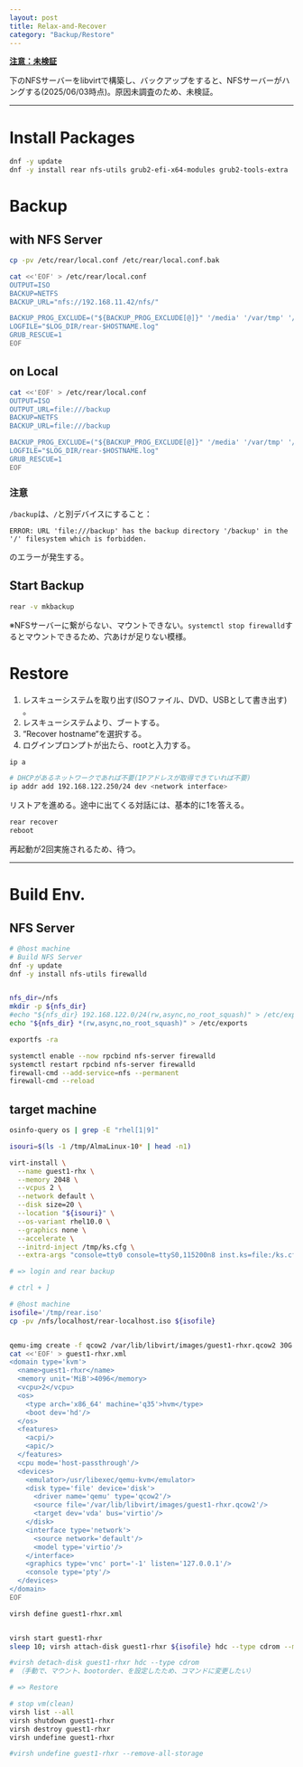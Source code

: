 ```yaml
---
layout: post
title: Relax-and-Recover
category: "Backup/Restore"
---
```


**<u>注意：未検証</u>**

下のNFSサーバーをlibvirtで構築し、バックアップをすると、NFSサーバーがハングする(2025/06/03時点)。原因未調査のため、未検証。

---

# Install Packages

```sh
dnf -y update
dnf -y install rear nfs-utils grub2-efi-x64-modules grub2-tools-extra
```

# Backup

## with NFS Server

```sh
cp -pv /etc/rear/local.conf /etc/rear/local.conf.bak

cat <<'EOF' > /etc/rear/local.conf
OUTPUT=ISO
BACKUP=NETFS
BACKUP_URL="nfs://192.168.11.42/nfs/"

BACKUP_PROG_EXCLUDE=("${BACKUP_PROG_EXCLUDE[@]}" '/media' '/var/tmp' '/var/crash' '/kdump')
LOGFILE="$LOG_DIR/rear-$HOSTNAME.log"
GRUB_RESCUE=1
EOF
```



## on Local

```sh
cat <<'EOF' > /etc/rear/local.conf
OUTPUT=ISO
OUTPUT_URL=file:///backup
BACKUP=NETFS
BACKUP_URL=file:///backup

BACKUP_PROG_EXCLUDE=("${BACKUP_PROG_EXCLUDE[@]}" '/media' '/var/tmp' '/var/crash' '/kdump' '/backup')
LOGFILE="$LOG_DIR/rear-$HOSTNAME.log"
GRUB_RESCUE=1
EOF
```

### 注意

`/backup`は、`/`と別デバイスにすること：

```
ERROR: URL 'file:///backup' has the backup directory '/backup' in the '/' filesystem which is forbidden.
```
のエラーが発生する。

## Start Backup

```sh
rear -v mkbackup
```

※NFSサーバーに繋がらない、マウントできない。`systemctl stop firewalld`するとマウントできるため、穴あけが足りない模様。

# Restore

1. レスキューシステムを取り出す(ISOファイル、DVD、USBとして書き出す) 。
1. レスキューシステムより、ブートする。
1. “Recover hostname“を選択する。
1. ログインプロンプトが出たら、rootと入力する。

```sh
ip a

# DHCPがあるネットワークであれば不要(IPアドレスが取得できていれば不要)
ip addr add 192.168.122.250/24 dev <network interface>
```

リストアを進める。途中に出てくる対話には、基本的に1を答える。

```sh
rear recover
reboot
```

再起動が2回実施されるため、待つ。

---

# Build Env.

## NFS Server

```sh
# @host machine
# Build NFS Server
dnf -y update
dnf -y install nfs-utils firewalld


nfs_dir=/nfs
mkdir -p ${nfs_dir}
#echo "${nfs_dir} 192.168.122.0/24(rw,async,no_root_squash)" > /etc/exports
echo "${nfs_dir} *(rw,async,no_root_squash)" > /etc/exports

exportfs -ra

systemctl enable --now rpcbind nfs-server firewalld
systemctl restart rpcbind nfs-server firewalld
firewall-cmd --add-service=nfs --permanent
firewall-cmd --reload
```




## target machine


```sh
osinfo-query os | grep -E "rhel[1|9]"

isouri=$(ls -1 /tmp/AlmaLinux-10* | head -n1)

virt-install \
  --name guest1-rhx \
  --memory 2048 \
  --vcpus 2 \
  --network default \
  --disk size=20 \
  --location "${isouri}" \
  --os-variant rhel10.0 \
  --graphics none \
  --accelerate \
  --initrd-inject /tmp/ks.cfg \
  --extra-args "console=tty0 console=ttyS0,115200n8 inst.ks=file:/ks.cfg"

# => login and rear backup

# ctrl + ]
```









```sh
# @host machine
isofile='/tmp/rear.iso'
cp -pv /nfs/localhost/rear-localhost.iso ${isofile}


qemu-img create -f qcow2 /var/lib/libvirt/images/guest1-rhxr.qcow2 30G
cat <<'EOF' > guest1-rhxr.xml
<domain type='kvm'>
  <name>guest1-rhxr</name>
  <memory unit='MiB'>4096</memory>
  <vcpu>2</vcpu>
  <os>
    <type arch='x86_64' machine='q35'>hvm</type>
    <boot dev='hd'/>
  </os>
  <features>
    <acpi/>
    <apic/>
  </features>
  <cpu mode='host-passthrough'/>
  <devices>
    <emulator>/usr/libexec/qemu-kvm</emulator>
    <disk type='file' device='disk'>
      <driver name='qemu' type='qcow2'/>
      <source file='/var/lib/libvirt/images/guest1-rhxr.qcow2'/>
      <target dev='vda' bus='virtio'/>
    </disk>
    <interface type='network'>
      <source network='default'/>
      <model type='virtio'/>
    </interface>
    <graphics type='vnc' port='-1' listen='127.0.0.1'/>
    <console type='pty'/>
  </devices>
</domain>
EOF

virsh define guest1-rhxr.xml


virsh start guest1-rhxr
sleep 10; virsh attach-disk guest1-rhxr ${isofile} hdc --type cdrom --mode readonly

#virsh detach-disk guest1-rhxr hdc --type cdrom
# （手動で、マウント、bootorder、を設定したため、コマンドに変更したい）

# => Restore

# stop vm(clean)
virsh list --all
virsh shutdown guest1-rhxr
virsh destroy guest1-rhxr
virsh undefine guest1-rhxr

#virsh undefine guest1-rhxr --remove-all-storage
```
